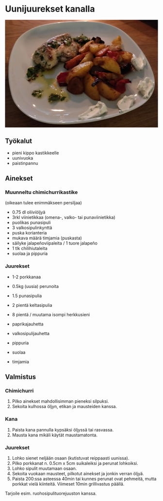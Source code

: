 # Uunijuurekset kanalla

![tarjoiluehdotus](https://github.com/luumut/luumucookbook/blob/master/media/uunijuurekset.jpg?raw=true)

## Työkalut

- pieni kippo kastikkeelle
- uunivuoka
- paistinpannu


## Ainekset


### Muunneltu chimichurrikastike
(oikeaan tulee enimmäkseen persiljaa)

- 0.75 dl oliiviöljyä
- 3rkl viinietikkaa (omena-, valko- tai punaviinietikka)
- puolikas punasipuli
- 3 valkosipulinkynttä
- puska korianteria
- mukava määrä timjamia (puskasta)
- säilyke jalapeñoviipaleita / 1 tuore jalapeño
- 1 tlk chilihiutaleita
- suolaa ja pippuria


### Juurekset

- 1-2 porkkanaa
- 0.5kg (uusia) perunoita
- 1.5 punasipulia
- 2 pientä keltasipulia
- 8 pientä / muutama isompi herkkusieni

- paprikajauhetta
- valkosipulijauhetta
- pippuria
- suolaa  
- timjamia    



## Valmistus


### Chimichurri

1. Pilko ainekset mahdollisimman pieneksi silpuksi. 
2. Sekoita kulhossa öljyn, etikan ja mausteiden kanssa.


### Kana

1. Paista kana pannulla kypsäksi öljyssä tai rasvassa.
2. Mausta kana mikäli käytät maustamatonta.


### Juurekset

1. Lohko sienet neljään osaan (kutistuvat reippaasti uunissa).
2. Pilko porkkanat n. 0.5cm x 5cm suikaleiksi ja perunat lohkoiksi.
3. Lohko sipulit muutamaan osaan.
4. Sekoita vuokaan mausteet, pilkotut ainekset ja jonkin verran öljyä.
5. Paista 200:ssa asteessa 40min tai kunnes perunat ovat pehmeitä, mutta porkkat vielä kiinteitä. Viimeset 10min grillivastus päällä.

Tarjoile esim. ruohosipulituorejuuston kanssa.


